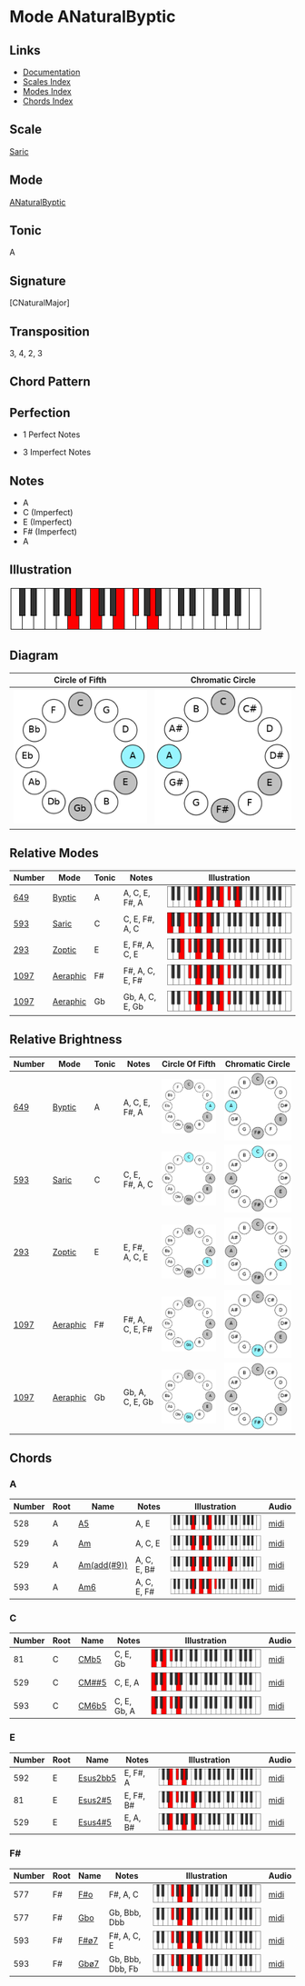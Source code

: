 # Mode ANaturalByptic

## Links

- [Documentation](README.md)
- [Scales Index](Scales.md)
- [Modes Index](Modes.md)
- [Chords Index](Chords.md)

## Scale

[Saric](ScaleSaric.md)

## Mode

[ANaturalByptic](ModeANaturalByptic.md)

## Tonic

A

## Signature

[CNaturalMajor]

## Transposition

3, 4, 2, 3

## Chord Pattern



## Perfection

 - 1 Perfect Notes

 - 3 Imperfect Notes

## Notes

- A
- C (Imperfect)
- E (Imperfect)
- F# (Imperfect)
- A

## Illustration

![ANaturalByptic](ModeANaturalByptic.png)

## Diagram

| Circle of Fifth | Chromatic Circle |
|-----------------|------------------|
| ![ANaturalByptic](CircleOfFifthModeANaturalByptic.png) | ![ANaturalByptic](ChromaticCircleModeANaturalByptic.png) |
## Relative Modes

| Number | Mode | Tonic | Notes | Illustration |
|--------|------|-------|-------|--------------|
| [649](https://ianring.com/musictheory/scales/649) | [Byptic](ModeByptic.md) | A | A, C, E, F#, A | ![ANaturalByptic](ModeANaturalByptic.png) |
| [593](https://ianring.com/musictheory/scales/593) | [Saric](ModeSaric.md) | C | C, E, F#, A, C | ![CNaturalSaric](ModeCNaturalSaric.png) |
| [293](https://ianring.com/musictheory/scales/293) | [Zoptic](ModeZoptic.md) | E | E, F#, A, C, E | ![ENaturalZoptic](ModeENaturalZoptic.png) |
| [1097](https://ianring.com/musictheory/scales/1097) | [Aeraphic](ModeAeraphic.md) | F# | F#, A, C, E, F# | ![FSharpAeraphic](ModeFSharpAeraphic.png) |
| [1097](https://ianring.com/musictheory/scales/1097) | [Aeraphic](ModeAeraphic.md) | Gb | Gb, A, C, E, Gb | ![GFlatAeraphic](ModeGFlatAeraphic.png) |
## Relative Brightness

| Number | Mode | Tonic | Notes | Circle Of Fifth | Chromatic Circle |
|--------|------|-------|-------|-----------------|------------------|
| [649](https://ianring.com/musictheory/scales/649) | [Byptic](ModeByptic.md) | A | A, C, E, F#, A | ![ANaturalByptic](CircleOfFifthModeANaturalByptic.png) | ![ANaturalByptic](ChromaticCircleModeANaturalByptic.png) 
| [593](https://ianring.com/musictheory/scales/593) | [Saric](ModeSaric.md) | C | C, E, F#, A, C | ![CNaturalSaric](CircleOfFifthModeCNaturalSaric.png) | ![CNaturalSaric](ChromaticCircleModeCNaturalSaric.png) 
| [293](https://ianring.com/musictheory/scales/293) | [Zoptic](ModeZoptic.md) | E | E, F#, A, C, E | ![ENaturalZoptic](CircleOfFifthModeENaturalZoptic.png) | ![ENaturalZoptic](ChromaticCircleModeENaturalZoptic.png) 
| [1097](https://ianring.com/musictheory/scales/1097) | [Aeraphic](ModeAeraphic.md) | F# | F#, A, C, E, F# | ![FSharpAeraphic](CircleOfFifthModeFSharpAeraphic.png) | ![FSharpAeraphic](ChromaticCircleModeFSharpAeraphic.png) 
| [1097](https://ianring.com/musictheory/scales/1097) | [Aeraphic](ModeAeraphic.md) | Gb | Gb, A, C, E, Gb | ![GFlatAeraphic](CircleOfFifthModeGFlatAeraphic.png) | ![GFlatAeraphic](ChromaticCircleModeGFlatAeraphic.png) 

## Chords

### A

| Number | Root | Name | Notes | Illustration | Audio |
|--------|------|------|-------|--------------|-------|
| 528 | A | [A5](ChordANaturalPowerChord.md) | A, E | ![A5](ChordANaturalPowerChordRootPosition.png) | [midi](ChordANaturalPowerChordRootPosition.mid) |
| 529 | A | [Am](ChordANaturalMinor.md) | A, C, E | ![Am](ChordANaturalMinorRootPosition.png) | [midi](ChordANaturalMinorRootPosition.mid) |
| 529 | A | [Am(add(#9))](ChordANaturalMinorAddSharpNinth.md) | A, C, E, B# | ![Am(add(#9))](ChordANaturalMinorAddSharpNinthRootPosition.png) | [midi](ChordANaturalMinorAddSharpNinthRootPosition.mid) |
| 593 | A | [Am6](ChordANaturalMinorSixth.md) | A, C, E, F# | ![Am6](ChordANaturalMinorSixthRootPosition.png) | [midi](ChordANaturalMinorSixthRootPosition.mid) |

### C

| Number | Root | Name | Notes | Illustration | Audio |
|--------|------|------|-------|--------------|-------|
| 81 | C | [CMb5](ChordCNaturalMajorFlatFifth.md) | C, E, Gb | ![CMb5](ChordCNaturalMajorFlatFifthRootPosition.png) | [midi](ChordCNaturalMajorFlatFifthRootPosition.mid) |
| 529 | C | [CM##5](ChordCNaturalMajorDoubleSharpFifth.md) | C, E, A | ![CM##5](ChordCNaturalMajorDoubleSharpFifthRootPosition.png) | [midi](ChordCNaturalMajorDoubleSharpFifthRootPosition.mid) |
| 593 | C | [CM6b5](ChordCNaturalMajorSixthFlatFifth.md) | C, E, Gb, A | ![CM6b5](ChordCNaturalMajorSixthFlatFifthRootPosition.png) | [midi](ChordCNaturalMajorSixthFlatFifthRootPosition.mid) |

### E

| Number | Root | Name | Notes | Illustration | Audio |
|--------|------|------|-------|--------------|-------|
| 592 | E | [Esus2bb5](ChordENaturalSuspendedSecondDoubleFlatFifth.md) | E, F#, A | ![Esus2bb5](ChordENaturalSuspendedSecondDoubleFlatFifthRootPosition.png) | [midi](ChordENaturalSuspendedSecondDoubleFlatFifthRootPosition.mid) |
| 81 | E | [Esus2#5](ChordENaturalSuspendedSecondSharpFifth.md) | E, F#, B# | ![Esus2#5](ChordENaturalSuspendedSecondSharpFifthRootPosition.png) | [midi](ChordENaturalSuspendedSecondSharpFifthRootPosition.mid) |
| 529 | E | [Esus4#5](ChordENaturalSuspendedFourthSharpFifth.md) | E, A, B# | ![Esus4#5](ChordENaturalSuspendedFourthSharpFifthRootPosition.png) | [midi](ChordENaturalSuspendedFourthSharpFifthRootPosition.mid) |

### F#

| Number | Root | Name | Notes | Illustration | Audio |
|--------|------|------|-------|--------------|-------|
| 577 | F# | [F#o](ChordFSharpDiminished.md) | F#, A, C | ![F#o](ChordFSharpDiminishedRootPosition.png) | [midi](ChordFSharpDiminishedRootPosition.mid) |
| 577 | F# | [Gbo](ChordGFlatDiminished.md) | Gb, Bbb, Dbb | ![Gbo](ChordGFlatDiminishedRootPosition.png) | [midi](ChordGFlatDiminishedRootPosition.mid) |
| 593 | F# | [F#ø7](ChordFSharpHalfDiminishedSeventh.md) | F#, A, C, E | ![F#ø7](ChordFSharpHalfDiminishedSeventhRootPosition.png) | [midi](ChordFSharpHalfDiminishedSeventhRootPosition.mid) |
| 593 | F# | [Gbø7](ChordGFlatHalfDiminishedSeventh.md) | Gb, Bbb, Dbb, Fb | ![Gbø7](ChordGFlatHalfDiminishedSeventhRootPosition.png) | [midi](ChordGFlatHalfDiminishedSeventhRootPosition.mid) |

